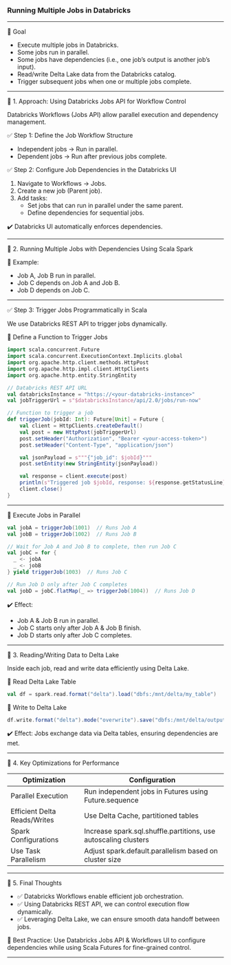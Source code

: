 
###  Running Multiple Jobs in Databricks 

---

🔹 Goal
-	Execute multiple jobs in Databricks.
-	Some jobs run in parallel.
-	Some jobs have dependencies (i.e., one job’s output is another job’s input).
-	Read/write Delta Lake data from the Databricks catalog.
-	Trigger subsequent jobs when one or multiple jobs complete.

---

📌 1. Approach: Using Databricks Jobs API for Workflow Control

Databricks Workflows (Jobs API) allow parallel execution and dependency management.

✅ Step 1: Define the Job Workflow Structure
-	Independent jobs → Run in parallel.
-	Dependent jobs → Run after previous jobs complete.

✅ Step 2: Configure Job Dependencies in the Databricks UI
1.	Navigate to Workflows → Jobs.
2.	Create a new job (Parent job).
3.	Add tasks:
    -	Set jobs that can run in parallel under the same parent.
    -	Define dependencies for sequential jobs.

✔️ Databricks UI automatically enforces dependencies.


---

📌 2. Running Multiple Jobs with Dependencies Using Scala Spark

🔹 Example:
-	Job A, Job B run in parallel.
-	Job C depends on Job A and Job B.
-	Job D depends on Job C.

---

✅ Step 3: Trigger Jobs Programmatically in Scala

We use Databricks REST API to trigger jobs dynamically.

🔹 Define a Function to Trigger Jobs

```scala
import scala.concurrent.Future
import scala.concurrent.ExecutionContext.Implicits.global
import org.apache.http.client.methods.HttpPost
import org.apache.http.impl.client.HttpClients
import org.apache.http.entity.StringEntity

// Databricks REST API URL
val databricksInstance = "https://<your-databricks-instance>"
val jobTriggerUrl = s"$databricksInstance/api/2.0/jobs/run-now"

// Function to trigger a job
def triggerJob(jobId: Int): Future[Unit] = Future {
    val client = HttpClients.createDefault()
    val post = new HttpPost(jobTriggerUrl)
    post.setHeader("Authorization", "Bearer <your-access-token>")
    post.setHeader("Content-Type", "application/json")

    val jsonPayload = s"""{"job_id": $jobId}"""
    post.setEntity(new StringEntity(jsonPayload))

    val response = client.execute(post)
    println(s"Triggered job $jobId, response: ${response.getStatusLine}")
    client.close()
}
```
---

🔹 Execute Jobs in Parallel

```scala
val jobA = triggerJob(1001)  // Runs Job A
val jobB = triggerJob(1002)  // Runs Job B

// Wait for Job A and Job B to complete, then run Job C
val jobC = for {
  _ <- jobA
  _ <- jobB
} yield triggerJob(1003)  // Runs Job C

// Run Job D only after Job C completes
val jobD = jobC.flatMap(_ => triggerJob(1004))  // Runs Job D
```

✔️ Effect:
-	Job A & Job B run in parallel.
-	Job C starts only after Job A & Job B finish.
-	Job D starts only after Job C completes.


---
📌 3. Reading/Writing Data to Delta Lake

Inside each job, read and write data efficiently using Delta Lake.

🔹 Read Delta Lake Table
```scala
val df = spark.read.format("delta").load("dbfs:/mnt/delta/my_table")
```

🔹 Write to Delta Lake
```scala
df.write.format("delta").mode("overwrite").save("dbfs:/mnt/delta/output_table")
```

✔️ Effect: Jobs exchange data via Delta tables, ensuring dependencies are met.


---

📌 4. Key Optimizations for Performance


|Optimization|	Configuration|
|---------|----------------|
|Parallel Execution	|Run independent jobs in Futures using Future.sequence|
|Efficient Delta Reads/Writes|	Use Delta Cache, partitioned tables|
|Spark Configurations|	Increase spark.sql.shuffle.partitions, use autoscaling clusters|
|Use Task Parallelism	|Adjust spark.default.parallelism based on cluster size|


---

📌 5. Final Thoughts


- ✅ Databricks Workflows enable efficient job orchestration.
- ✅ Using Databricks REST API, we can control execution flow dynamically.
- ✅ Leveraging Delta Lake, we can ensure smooth data handoff between jobs.

🚀 Best Practice: Use Databricks Jobs API & Workflows UI to configure dependencies while using Scala Futures for fine-grained control.



----
